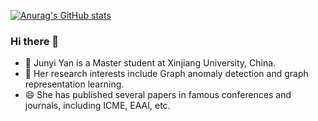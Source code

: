 [![Anurag's GitHub stats](https://github-readme-stats.vercel.app/api?username=Junyi-Yan)](https://github.com/anuraghazra/github-readme-stats)
### Hi there 👋
- 🌱 Junyi Yan is a Master student at Xinjiang University, China.
- 👯 Her research interests include Graph anomaly detection and graph representation learning.
- 😄 She has published several papers in famous conferences and journals, including ICME, EAAI, etc.

